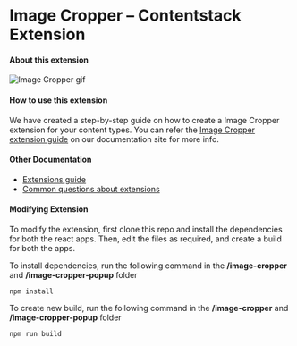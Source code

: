 # Image Cropper – Contentstack Extension 

#### About this extension


![Image Cropper gif]()


#### How to use this extension
We have created a step-by-step guide on how to create a Image Cropper extension for your content types. You can refer the [Image Cropper extension guide]() on our documentation site for more info. 


#### Other Documentation
- [Extensions guide](https://www.contentstack.com/docs/guide/extensions)
- [Common questions about extensions](https://www.contentstack.com/docs/faqs#extensions)


#### Modifying Extension

To modify the extension, first clone this repo and install the dependencies for both the react apps. Then, edit the files as required, and create a build for both the apps.

To install dependencies, run the following command in the <b>/image-cropper</b> and <b>/image-cropper-popup</b> folder
```
npm install
```
To create new build, run the following command in the <b>/image-cropper</b> and <b>/image-cropper-popup</b> folder

    npm run build

